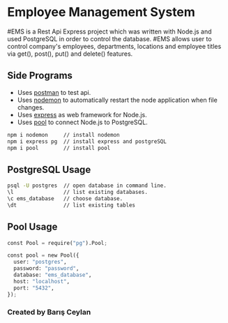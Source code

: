 # Employee Management System

#EMS is a Rest Api Express project which was written with Node.js and used PostgreSQL in order to control the database. 
#EMS allows user to control company's employees, departments, locations and employee titles via get(), post(), put() and delete() features.

## Side Programs

- Uses [postman](https://www.postman.com/) to test api.
- Uses [nodemon](https://www.npmjs.com/package/nodemon) to automatically restart the node application when file changes.
- Uses [express](https://www.npmjs.com/package/express) as web framework for Node.js.
- Uses [pool](https://node-postgres.com/api/pool) to connect Node.js to PostgreSQL.

```bash
npm i nodemon     // install nodemon
npm i express pg  // install express and postgreSQL
npm i pool        // install pool

```
## PostgreSQL Usage

```bash
psql -U postgres  // open database in command line.
\l                // list existing databases.
\c ems_database   // choose database.
\dt               // list existing tables

```
## Pool Usage

```python
const Pool = require("pg").Pool;

const pool = new Pool({
  user: "postgres",
  password: "password",
  database: "ems_database",
  host: "localhost",
  port: "5432",
});
```





### Created by Barış Ceylan
